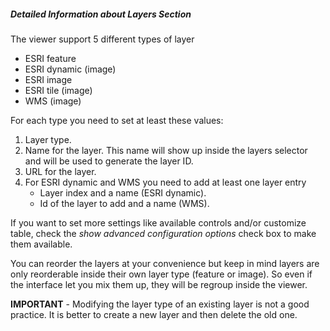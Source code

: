 ##### Detailed Information about _Layers_ Section

The viewer support 5 different types of layer
* ESRI feature
* ESRI dynamic (image)
* ESRI image
* ESRI tile (image)
* WMS (image)

For each type you need to set at least these values:
1. Layer type.
2. Name for the layer. This name will show up inside the layers selector and will be used to generate the layer ID.
3. URL for the layer.
4. For ESRI dynamic and WMS you need to add at least one layer entry
    * Layer index and a name (ESRI dynamic).
    * Id of the layer to add and a name (WMS).

If you want to set more settings like available controls and/or customize table, check the _show advanced configuration options_
check box to make them available.

You can reorder the layers at your convenience but keep in mind layers are only reorderable inside their own layer type
(feature or image). So even if the interface let you mix them up, they will be regroup inside the viewer.

**IMPORTANT** - Modifying the layer type of an existing layer is not a good practice. It is better to create a new layer
and then delete the old one.

